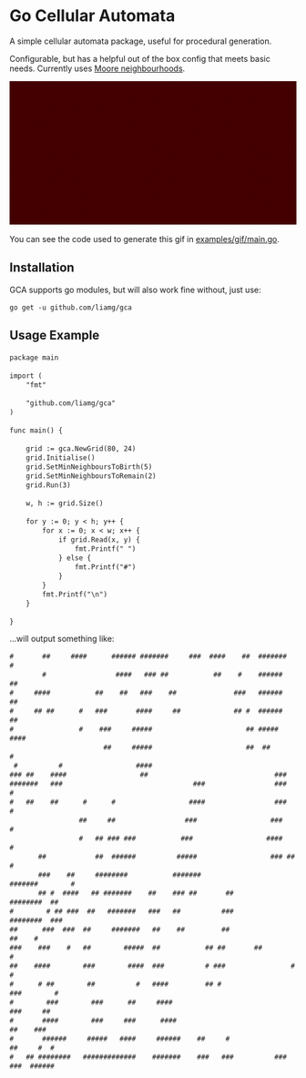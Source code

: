 # Go Cellular Automata

A simple cellular automata package, useful for procedural generation.

Configurable, but has a helpful out of the box config that meets basic needs. Currently uses [Moore neighbourhoods](https://en.wikipedia.org/wiki/Moore_neighborhood).

![Demo](demo.gif)

You can see the code used to generate this gif in [examples/gif/main.go](examples/gif/main.go).

## Installation

GCA supports go modules, but will also work fine without, just use:

```
go get -u github.com/liamg/gca
```

## Usage Example

```
package main

import (
	"fmt"

	"github.com/liamg/gca"
)

func main() {

	grid := gca.NewGrid(80, 24)
	grid.Initialise()
	grid.SetMinNeighboursToBirth(5)
	grid.SetMinNeighboursToRemain(2)
	grid.Run(3)

	w, h := grid.Size()

	for y := 0; y < h; y++ {
		for x := 0; x < w; x++ {
			if grid.Read(x, y) {
				fmt.Printf(" ")
			} else {
				fmt.Printf("#")
			}
		}
		fmt.Printf("\n")
	}

}

```

...will output something like:

```
#       ##     ####      ###### #######     ###  ####    ##  #######         #  
        #                 ####   ### ##           ##    #    ######         ##  
#     ####           ##    ##   ###    ##              ###   ######         ##  
#     ## ##      #   ###       ####     ##             ## #  ######         ##  
#                #    ###     #####                       ## #####          ####
                       ##     #####                       ##  ##             #  
 #          #                  ####                                             
### ##    ####                  ##                               ###            
#######   ###                                ###                 ###           #
#   ##    ##      #      #                  ####                 ###           #
                 ##     ##                 ###                  ###            #
                 #   ## ### ###           ###                  ####            #
       ##            ##  ######          #####                  ### ##         #
       ###    ##     ########           #######                 #######        #
       ## #  ####   ## #######    ##    ### ##       ##         ########  ##    
#        # ## ###  ##   #######   ###   ##          ###         ########  ###   
##      ###  ###  ##     #######   ##    ##         ##               ##    #    
###    ###    #   ##        #####  ##           ## ##       ##                 #
##    ####        ###        ####  ###          # ###                #         #
#      # ##        ##          #   ####         ## #                ###        #
#        ###        ###      ##     ####                            ###     ##  
#       ####        ###     ###      ####                            ##    ###  
#       ######     #####   ####     ######    ##     #               ##     #  #
#   ## ########   #############    #######    ###   ###          ### ###  ######
```
